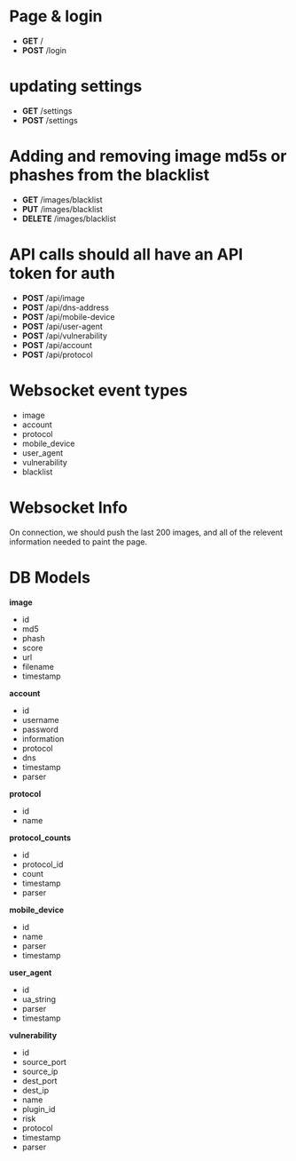 # Page & login

* **GET** /
* **POST** /login

# updating settings

* **GET** /settings
* **POST** /settings

# Adding and removing image md5s or phashes from the blacklist

* **GET** /images/blacklist
* **PUT** /images/blacklist
* **DELETE** /images/blacklist

# API calls should all have an API token for auth

* **POST** /api/image
* **POST** /api/dns-address
* **POST** /api/mobile-device
* **POST** /api/user-agent
* **POST** /api/vulnerability
* **POST** /api/account
* **POST** /api/protocol

# Websocket event types

* image
* account
* protocol
* mobile_device
* user_agent
* vulnerability
* blacklist

# Websocket Info

On connection, we should push the last 200 images, and all of the relevent information needed to 
paint the page. 


# DB Models

**image**
 - id
 - md5 
 - phash
 - score 
 - url
 - filename 
 - timestamp 

**account**
 - id
 - username
 - password
 - information
 - protocol
 - dns
 - timestamp
 - parser

**protocol**
 - id
 - name

**protocol_counts**
 - id
 - protocol_id
 - count
 - timestamp
 - parser

**mobile_device**
 - id
 - name
 - parser
 - timestamp

**user_agent**
 - id
 - ua_string
 - parser
 - timestamp

**vulnerability**
 - id
 - source_port
 - source_ip
 - dest_port
 - dest_ip
 - name
 - plugin_id
 - risk
 - protocol
 - timestamp
 - parser
